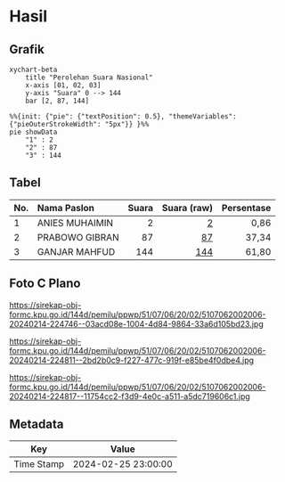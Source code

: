 # Hasil

## Grafik

```mermaid
xychart-beta
    title "Perolehan Suara Nasional"
    x-axis [01, 02, 03]
    y-axis "Suara" 0 --> 144
    bar [2, 87, 144]
```

```mermaid
%%{init: {"pie": {"textPosition": 0.5}, "themeVariables": {"pieOuterStrokeWidth": "5px"}} }%%
pie showData
    "1" : 2
    "2" : 87
    "3" : 144
```

## Tabel

| No. | Nama Paslon    | Suara | Suara (raw) | Persentase |
|:--- |:-------------- | -----:| -----------:| ----------:|
| 1   | ANIES MUHAIMIN | 2     | [2][p-1]    | 0,86       |
| 2   | PRABOWO GIBRAN | 87    | [87][p-2]   | 37,34      |
| 3   | GANJAR MAHFUD  | 144   | [144][p-3]  | 61,80      |


[p-1]: https://github.com/gigit-pemilu/pemilu-2024/blob/main/pilpres/hitung-suara/sub/51-bali/sub/07-karangasem/sub/06-bebandem/sub/2002-budakeling/sub/006-tps/sub/paslon-1.txt
[p-2]: https://github.com/gigit-pemilu/pemilu-2024/blob/main/pilpres/hitung-suara/sub/51-bali/sub/07-karangasem/sub/06-bebandem/sub/2002-budakeling/sub/006-tps/sub/paslon-2.txt
[p-3]: https://github.com/gigit-pemilu/pemilu-2024/blob/main/pilpres/hitung-suara/sub/51-bali/sub/07-karangasem/sub/06-bebandem/sub/2002-budakeling/sub/006-tps/sub/paslon-3.txt

## Foto C Plano

https://sirekap-obj-formc.kpu.go.id/144d/pemilu/ppwp/51/07/06/20/02/5107062002006-20240214-224746--03acd08e-1004-4d84-9864-33a6d105bd23.jpg

https://sirekap-obj-formc.kpu.go.id/144d/pemilu/ppwp/51/07/06/20/02/5107062002006-20240214-224811--2bd2b0c9-f227-477c-919f-e85be4f0dbe4.jpg

https://sirekap-obj-formc.kpu.go.id/144d/pemilu/ppwp/51/07/06/20/02/5107062002006-20240214-224817--11754cc2-f3d9-4e0c-a511-a5dc719606c1.jpg


## Metadata

| Key        | Value               |
| ---------- | ------------------- |
| Time Stamp | 2024-02-25 23:00:00 |



